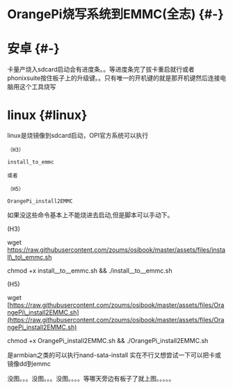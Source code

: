 # OrangePi烧写系统到EMMC\(全志\) {#-}

# 安卓 {#-}

卡量产烧入sdcard启动会有进度条。。等进度条完了拔卡重启就行或者phonixsuite按住板子上的升级键。。只有唯一的开机键的就是那开机键然后连接电脑用这个工具烧写

# linux {#linux}

linux是烧镜像到sdcard启动，OPI官方系统可以执行

`（H3）`

`install_to_emmc`

`或者`

`（H5）`

`OrangePi_install2EMMC`

如果没这些命令基本上不能烧进去启动,但是脚本可以手动下。

\(H3\)

wget https://raw.githubusercontent.com/zoums/osibook/master/assets/files/install\_to\_emmc.sh

chmod +x install\__to\__emmc.sh && ./install\__to\__emmc.sh

\(H5\)

wget [https://raw.githubusercontent.com/zoums/osibook/master/assets/files/OrangePi\_install2EMMC.sh](https://raw.githubusercontent.com/zoums/osibook/master/assets/files/OrangePi_install2EMMC.sh)

chmod +x OrangePi\_install2EMMC.sh && ./OrangePi\_install2EMMC.sh

是armbian之类的可以执行nand-sata-install 实在不行又想尝试一下可以把卡或镜像dd到emmc

没图。。。没图。。。没图。。。。等哪天旁边有板子了就上图。。。。。

